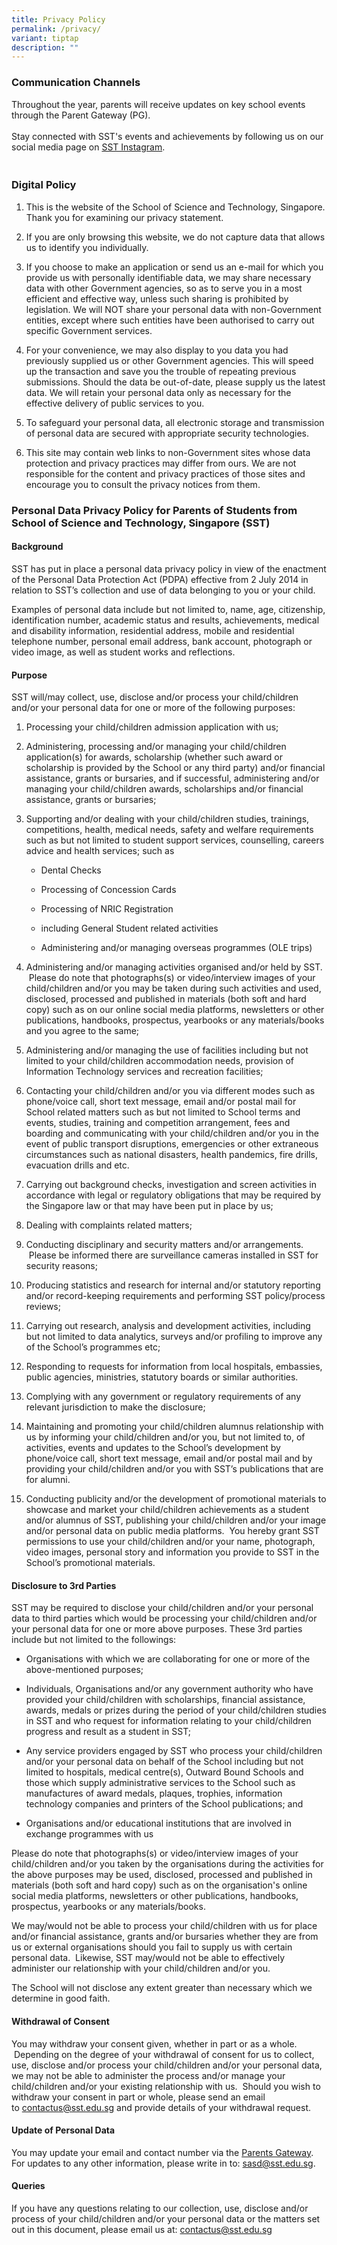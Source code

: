 ```yaml
---
title: Privacy Policy
permalink: /privacy/
variant: tiptap
description: ""
---
```

<h3><strong>Communication Channels</strong></h3>
<p>Throughout the year, parents will receive updates on key school events
through the Parent Gateway (PG).
<br>
<br>Stay connected with SST's events and achievements by following us on our
social media page on <a href="https://www.instagram.com/sst_edu_sg/" rel="noopener nofollow" target="_blank">SST Instagram</a>.</p>
<h3><br><strong>Digital Policy</strong></h3>
<ol data-tight="true" class="tight">
<li>
<p>This is the website of the School of Science and Technology, Singapore.
Thank you for examining our privacy statement.</p>
</li>
<li>
<p>If you are only browsing this website, we do not capture data that allows
us to identify you individually.</p>
</li>
<li>
<p>If you choose to make an application or send us an e-mail for which you
provide us with personally identifiable data, we may share necessary data
with other Government agencies, so as to serve you in a most efficient
and effective way, unless such sharing is prohibited by legislation. We
will NOT share your personal data with non-Government entities, except
where such entities have been authorised to carry out specific Government
services.</p>
</li>
<li>
<p>For your convenience, we may also display to you data you had previously
supplied us or other Government agencies. This will speed up the transaction
and save you the trouble of repeating previous submissions. Should the
data be out-of-date, please supply us the latest data. We will retain your
personal data only as necessary for the effective delivery of public services
to you.</p>
</li>
<li>
<p>To safeguard your personal data, all electronic storage and transmission
of personal data are secured with appropriate security technologies.</p>
</li>
<li>
<p>This site may contain web links to non-Government sites whose data protection
and privacy practices may differ from ours. We are not responsible for
the content and privacy practices of those sites and encourage you to consult
the privacy notices from them.</p>
</li>
</ol>
<h3><strong>Personal Data Privacy Policy for Parents of Students from School of Science and Technology, Singapore (SST)</strong></h3>
<h4><strong>Background</strong></h4>
<p>SST has put in place a personal data privacy policy in view of the enactment
of the Personal Data Protection Act (PDPA) effective from 2 July 2014 in
relation to SST’s collection and use of data belonging to you or your child.</p>
<p>Examples of personal data include but not limited to, name, age, citizenship,
identification number, academic status and results, achievements, medical
and disability information, residential address, mobile and residential
telephone number, personal email address, bank account, photograph or video
image, as well as student works and reflections.</p>
<h4><strong>Purpose</strong></h4>
<p>SST will/may collect, use, disclose and/or process your child/children
and/or your personal data for one or more of the following purposes:</p>
<ol data-tight="true" class="tight">
<li>
<p>Processing your child/children admission application with us;</p>
</li>
<li>
<p>Administering, processing and/or managing your child/children application(s)
for awards, scholarship (whether such award or scholarship is provided
by the School or any third party) and/or financial assistance, grants or
bursaries, and if successful, administering and/or managing your child/children
awards, scholarships and/or financial assistance, grants or bursaries;</p>
</li>
<li>
<p>Supporting and/or dealing with your child/children studies, trainings,
competitions, health, medical needs, safety and welfare requirements such
as but not limited to student support services, counselling, careers advice
and health services; such as</p>
<ul data-tight="true" class="tight">
<li>
<p>Dental Checks</p>
</li>
<li>
<p>Processing of Concession Cards</p>
</li>
<li>
<p>Processing of NRIC Registration</p>
</li>
<li>
<p>including General Student related activities</p>
</li>
<li>
<p>Administering and/or managing overseas programmes (OLE trips)</p>
</li>
</ul>
</li>
<li>
<p>Administering and/or managing activities organised and/or held by SST.
&nbsp;Please do note that photographs(s) or video/interview images of your
child/children and/or you may be taken during such activities and used,
disclosed, processed and published in materials (both soft and hard copy)
such as on our online social media platforms, newsletters or other publications,
handbooks, prospectus, yearbooks or any materials/books and you agree to
the same;</p>
</li>
<li>
<p>Administering and/or managing the use of facilities including but not
limited to your child/children accommodation needs, provision of Information
Technology services and recreation facilities;</p>
</li>
<li>
<p>Contacting your child/children and/or you via different modes such as
phone/voice call, short text message, email and/or postal mail for School
related matters such as but not limited to School terms and events, studies,
training and competition arrangement, fees and boarding and communicating
with your child/children and/or you in the event of public transport disruptions,
emergencies or other extraneous circumstances such as national disasters,
health pandemics, fire drills, evacuation drills and etc.</p>
</li>
<li>
<p>Carrying out background checks, investigation and screen activities in
accordance with legal or regulatory obligations that may be required by
the Singapore law or that may have been put in place by us;</p>
</li>
<li>
<p>Dealing with complaints related matters;</p>
</li>
<li>
<p>Conducting disciplinary and security matters and/or arrangements. &nbsp;Please
be informed there are surveillance cameras installed in SST for security
reasons;</p>
</li>
<li>
<p>Producing statistics and research for internal and/or statutory reporting
and/or record-keeping requirements and performing SST policy/process reviews;</p>
</li>
<li>
<p>Carrying out research, analysis and development activities, including
but not limited to data analytics, surveys and/or profiling to improve
any of the School’s programmes etc;</p>
</li>
<li>
<p>Responding to requests for information from local hospitals, embassies,
public agencies, ministries, statutory boards or similar authorities.</p>
</li>
<li>
<p>Complying with any government or regulatory requirements of any relevant
jurisdiction to make the disclosure;</p>
</li>
<li>
<p>Maintaining and promoting your child/children alumnus relationship with
us by informing your child/children and/or you, but not limited to, of
activities, events and updates to the School’s development by phone/voice
call, short text message, email and/or postal mail and by providing your
child/children and/or you with SST’s publications that are for alumni.</p>
</li>
<li>
<p>Conducting publicity and/or the development of promotional materials to
showcase and market your child/children achievements as a student and/or
alumnus of SST, publishing your child/children and/or your image and/or
personal data on public media platforms. &nbsp;You hereby grant SST permissions
to use your child/children and/or your name, photograph, video images,
personal story and information you provide to SST in the School’s promotional
materials.</p>
</li>
</ol>
<h4><strong>Disclosure to 3rd Parties</strong></h4>
<p>SST may be required to disclose your child/children and/or your personal
data to third parties which would be processing your child/children and/or
your personal data for one or more above purposes. These 3rd parties include
but not limited to the followings:</p>
<ul data-tight="true" class="tight">
<li>
<p>Organisations with which we are collaborating for one or more of the above-mentioned
purposes;</p>
</li>
<li>
<p>Individuals, Organisations and/or any government authority who have provided
your child/children with scholarships, financial assistance, awards, medals
or prizes during the period of your child/children studies in SST and who
request for information relating to your child/children progress and result
as a student in SST;</p>
</li>
<li>
<p>Any service providers engaged by SST who process your child/children and/or
your personal data on behalf of the School including but not limited to
hospitals, medical centre(s), Outward Bound Schools and those which supply
administrative services to the School such as manufactures of award medals,
plaques, trophies, information technology companies and printers of the
School publications; and</p>
</li>
<li>
<p>Organisations and/or educational institutions that are involved in exchange
programmes with us</p>
</li>
</ul>
<p>Please do note that photographs(s) or video/interview images of your child/children
and/or you taken by the organisations during the activities for the above
purposes may be used, disclosed, processed and published in materials (both
soft and hard copy) such as on the organisation's online social media platforms,
newsletters or other publications, handbooks, prospectus, yearbooks or
any materials/books.</p>
<p>We may/would not be able to process your child/children with us for place
and/or financial assistance, grants and/or bursaries whether they are from
us or external organisations should you fail to supply us with certain
personal data. &nbsp;Likewise, SST may/would not be able to effectively
administer our relationship with your child/children and/or you.</p>
<p>The School will not disclose any extent greater than necessary which we
determine in good faith.</p>
<h4><strong>Withdrawal of Consent</strong></h4>
<p>You may withdraw your consent given, whether in part or as a whole. &nbsp;Depending
on the degree of your withdrawal of consent for us to collect, use, disclose
and/or process your child/children and/or your personal data, we may not
be able to administer the process and/or manage your child/children and/or
your existing relationship with us. &nbsp;Should you wish to withdraw your
consent in part or whole, please send an email to&nbsp;<a href="mailto:contactus@sst.edu.sg" rel="noopener noreferrer nofollow" target="_blank">contactus@sst.edu.sg</a>&nbsp;and
provide details of your withdrawal request.</p>
<h4><strong>Update of Personal Data</strong></h4>
<p>You may update your email and contact number via the&nbsp;<a href="https://pg.moe.edu.sg/" rel="noopener noreferrer nofollow" target="_blank">Parents Gateway</a>.
For updates to any other information, please write in to:&nbsp;<a href="mailto:sasd@sst.edu.sg" rel="noopener noreferrer nofollow" target="_blank">sasd@sst.edu.sg</a>.</p>
<h4><strong>Queries</strong></h4>
<p>If you have any questions relating to our collection, use, disclose and/or
process of your child/children and/or your personal data or the matters
set out in this document, please email us at:&nbsp;<a href="mailto:contactus@sst.edu.sg" rel="noopener noreferrer nofollow" target="_blank">contactus@sst.edu.sg</a>
</p>